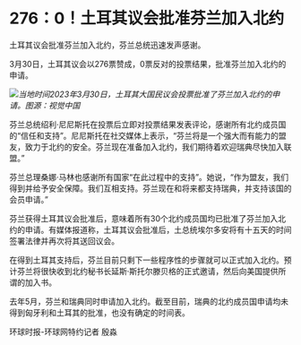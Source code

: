 # 276：0！土耳其议会批准芬兰加入北约

土耳其议会批准芬兰加入北约，芬兰总统迅速发声感谢。

3月30日，土耳其议会以276票赞成，0票反对的投票结果，批准芬兰加入北约的申请。

![](https://inews.gtimg.com/news_bt/OxrLTVskousYq5920xRoTH_X5KgBmamO47FPknsKU-dAYAA/1000)_当地时间2023年3月30日，土耳其大国民议会投票批准了芬兰加入北约的申请。图源：视觉中国_

芬兰总统绍利·尼尼斯托在投票后立即对投票结果发表评论，感谢所有北约成员国的“信任和支持”。尼尼斯托在社交媒体上表示，“芬兰将是一个强大而有能力的盟友，致力于北约的安全。芬兰现在准备加入北约，我们期待着欢迎瑞典尽快加入联盟。”

芬兰总理桑娜·马林也感谢所有国家“在此过程中的支持”。她说，“作为盟友，我们得到并给予安全保障。我们互相支持。芬兰现在和将来都支持瑞典，并支持该国的会员申请。”

芬兰获得土耳其议会批准后，意味着所有30个北约成员国均已批准了芬兰加入北约的申请。有媒体报道称，土耳其议会批准后，土总统埃尔多安将有十五天的时间签署法律并再次将其送回议会。

在得到土耳其支持后，芬兰目前只剩下一些程序性的步骤就可以正式加入北约。预计芬兰将很快收到北约秘书长延斯·斯托尔滕贝格的正式邀请，然后向美国提供所谓的加入书。

去年5月，芬兰和瑞典同时申请加入北约。截至目前，瑞典的北约成员国申请均未得到匈牙利和土耳其的批准，也没有确定的时间表。

环球时报-环球网特约记者 殷淼

